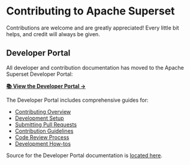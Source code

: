 <!--
 Licensed to the Apache Software Foundation (ASF) under one
 or more contributor license agreements.  See the NOTICE file
 distributed with this work for additional information
 regarding copyright ownership.  The ASF licenses this file
 to you under the Apache License, Version 2.0 (the
 "License"); you may not use this file except in compliance
 with the License.  You may obtain a copy of the License at

   http://www.apache.org/licenses/LICENSE-2.0

 Unless required by applicable law or agreed to in writing,
 software distributed under the License is distributed on an
 "AS IS" BASIS, WITHOUT WARRANTIES OR CONDITIONS OF ANY
 KIND, either express or implied.  See the License for the
 specific language governing permissions and limitations
 under the License.
-->
# Contributing to Apache Superset

Contributions are welcome and are greatly appreciated! Every
little bit helps, and credit will always be given.

## Developer Portal

All developer and contribution documentation has moved to the Apache Superset Developer Portal:

**[📚 View the Developer Portal →](https://superset.apache.org/docs/developer-portal/)**

The Developer Portal includes comprehensive guides for:
- [Contributing Overview](https://superset.apache.org/docs/developer-portal/contributing/overview)
- [Development Setup](https://superset.apache.org/docs/developer-portal/contributing/development-setup)
- [Submitting Pull Requests](https://superset.apache.org/docs/developer-portal/contributing/submitting-pr)
- [Contribution Guidelines](https://superset.apache.org/docs/developer-portal/contributing/guidelines)
- [Code Review Process](https://superset.apache.org/docs/developer-portal/contributing/code-review)
- [Development How-tos](https://superset.apache.org/docs/developer-portal/contributing/howtos)

Source for the Developer Portal documentation is [located here](https://github.com/apache/superset/tree/master/docs/developer_portal).
